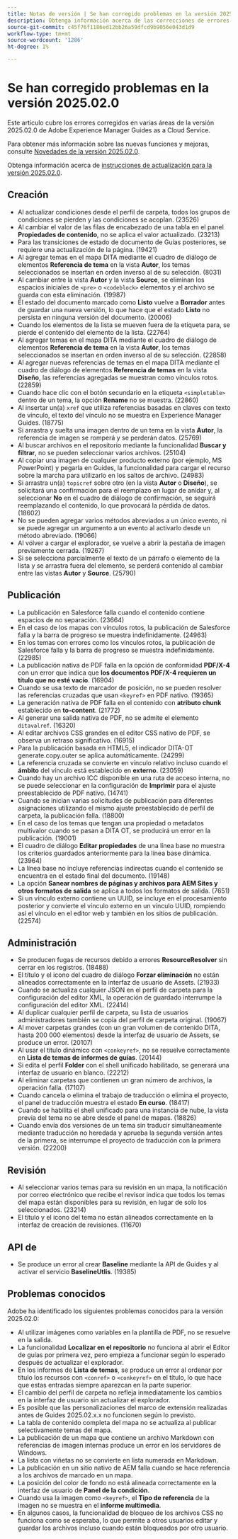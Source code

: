 ```yaml
---
title: Notas de versión | Se han corregido problemas en la versión 2025.02.0 de Adobe Experience Manager Guides
description: Obtenga información acerca de las correcciones de errores en la versión 2025.02.0 de Adobe Experience Manager Guides as a Cloud Service.
source-git-commit: c45f76f1186ed12bb26a59dfcd9b9056e043d1d9
workflow-type: tm+mt
source-wordcount: '1286'
ht-degree: 1%

---
```


# Se han corregido problemas en la versión 2025.02.0

Este artículo cubre los errores corregidos en varias áreas de la versión 2025.02.0 de Adobe Experience Manager Guides as a Cloud Service.

Para obtener más información sobre las nuevas funciones y mejoras, consulte [Novedades de la versión 2025.02.0](whats-new-2025-02-0.md).

Obtenga información acerca de [instrucciones de actualización para la versión 2025.02.0](upgrade-instructions-2025-02-0.md).


## Creación

- Al actualizar condiciones desde el perfil de carpeta, todos los grupos de condiciones se pierden y las condiciones se acoplan. (23526)
- Al cambiar el valor de las filas de encabezado de una tabla en el panel **Propiedades de contenido**, no se aplica el valor actualizado. (23213)
- Para las transiciones de estado de documento de Guías posteriores, se requiere una actualización de la página. (19421)
- Al agregar temas en el mapa DITA mediante el cuadro de diálogo de elementos **Referencia de tema** en la vista **Autor**, los temas seleccionados se insertan en orden inverso al de su selección. (8031)
- Al cambiar entre la vista **Autor** y la vista **Source**, se eliminan los espacios iniciales de `<pre>` o `<codeblock>` elementos y el archivo se guarda con esta eliminación. (19987)
- El estado del documento marcado como **Listo** vuelve a **Borrador** antes de guardar una nueva versión, lo que hace que el estado **Listo** no persista en ninguna versión del documento. (20006)
- Cuando los elementos de la lista se mueven fuera de la etiqueta para, se pierde el contenido del elemento de la lista. (22764)
- Al agregar temas en el mapa DITA mediante el cuadro de diálogo de elementos **Referencia de tema** en la vista **Autor**, los temas seleccionados se insertan en orden inverso al de su selección. (22858)
- Al agregar nuevas referencias de temas en el mapa DITA mediante el cuadro de diálogo de elementos **Referencia de temas** en la vista **Diseño**, las referencias agregadas se muestran como vínculos rotos. (22859)
- Cuando hace clic con el botón secundario en la etiqueta `<simpletable>` dentro de un tema, la opción **Rename** no se muestra. (22860)
- Al insertar un(a) `xref` que utiliza referencias basadas en claves con texto de vínculo, el texto del vínculo no se muestra en Experience Manager Guides. (18775)
- Si arrastra y suelta una imagen dentro de un tema en la vista **Autor**, la referencia de imagen se romperá y se perderán datos. (25769)
- Al buscar archivos en el repositorio mediante la funcionalidad **Buscar y filtrar**, no se pueden seleccionar varios archivos. (25104)
- Al copiar una imagen de cualquier producto externo (por ejemplo, MS PowerPoint) y pegarla en Guides, la funcionalidad para cargar el recurso sobre la marcha para utilizarlo en los saltos de archivo. (24983)
- Si arrastra un(a) `topicref` sobre otro (en la vista **Autor** o **Diseño**), se solicitará una confirmación para el reemplazo en lugar de anidar y, al seleccionar **No** en el cuadro de diálogo de confirmación, se seguirá reemplazando el contenido, lo que provocará la pérdida de datos. (18602)
- No se pueden agregar varios métodos abreviados a un único evento, ni se puede agregar un argumento a un evento al activarlo desde un método abreviado. (19066)
- Al volver a cargar el explorador, se vuelve a abrir la pestaña de imagen previamente cerrada. (19267)
- Si se selecciona parcialmente el texto de un párrafo o elemento de la lista y se arrastra fuera del elemento, se perderá contenido al cambiar entre las vistas **Autor** y **Source**. (25790)

## Publicación

- La publicación en Salesforce falla cuando el contenido contiene espacios de no separación. (23664)
- En el caso de los mapas con vínculos rotos, la publicación de Salesforce falla y la barra de progreso se muestra indefinidamente. (24963)
- En los temas con errores como los vínculos rotos, la publicación de Salesforce falla y la barra de progreso se muestra indefinidamente. (22985)
- La publicación nativa de PDF falla en la opción de conformidad **PDF/X-4** con un error que indica que **los documentos PDF/X-4 requieren un título que no esté vacío**. (16904)
- Cuando se usa texto de marcador de posición, no se pueden resolver las referencias cruzadas que usan `<keyref>` en PDF nativo. (19365)
- La generación nativa de PDF falla en el contenido con **atributo chunk** establecido en **to-content**. (21772)
- Al generar una salida nativa de PDF, no se admite el elemento `ditavalref`. (16320)
- Al editar archivos CSS grandes en el editor CSS nativo de PDF, se observa un retraso significativo. (16915)
- Para la publicación basada en HTML5, el indicador DITA-OT generate.copy.outer se aplica automáticamente. (24299)
- La referencia cruzada se convierte en vínculo relativo incluso cuando el **ámbito** del vínculo está establecido en **externo**. (23059)
- Cuando hay un archivo ICC disponible en una ruta de acceso interna, no se puede seleccionar en la configuración de **Imprimir** para el ajuste preestablecido de PDF nativo. (14741)
- Cuando se inician varias solicitudes de publicación para diferentes asignaciones utilizando el mismo ajuste preestablecido de perfil de carpeta, la publicación falla. (18800)
- En el caso de los temas que tengan una propiedad o metadatos multivalor cuando se pasan a DITA OT, se producirá un error en la publicación. (19001)
- El cuadro de diálogo **Editar propiedades** de una línea base no muestra los criterios guardados anteriormente para la línea base dinámica.  (23964)
- La línea base no incluye referencias indirectas cuando el contenido se encuentra en el estado final del documento. (19148)
- La opción **Sanear nombres de páginas y archivos para AEM Sites y otros formatos de salida** se aplica a todos los formatos de salida. (7651)
- Si un vínculo externo contiene un UUID, se incluye en el procesamiento posterior y convierte el vínculo externo en un vínculo UUID, rompiendo así el vínculo en el editor web y también en los sitios de publicación. (22574)


## Administración

- Se producen fugas de recursos debido a errores **ResourceResolver** sin cerrar en los registros. (18488)
- El título y el icono del cuadro de diálogo **Forzar eliminación** no están alineados correctamente en la interfaz de usuario de Assets. (21933)
- Cuando se actualiza cualquier JSON en el perfil de carpeta para la configuración del editor XML, la operación de guardado interrumpe la configuración del editor XML. (22414)
- Al duplicar cualquier perfil de carpeta, su lista de usuarios administradores también se copia del perfil de carpeta original. (19067)
- Al mover carpetas grandes (con un gran volumen de contenido DITA, hasta 200 000 elementos) desde la interfaz de usuario de Assets, se produce un error. (20107)
- Al usar el título dinámico con `<conkeyref>`, no se resuelve correctamente en **Lista de temas de informes de guías**. (20144)
- Si edita el perfil **Folder** con el shell unificado habilitado, se generará una interfaz de usuario en blanco. (22212)
- Al eliminar carpetas que contienen un gran número de archivos, la operación falla. (17107)
- Cuando cancela o elimina el trabajo de traducción o elimina el proyecto, el panel de traducción muestra el estado **En curso**. (18417)
- Cuando se habilita el shell unificado para una instancia de nube, la vista previa del tema no se abre desde el panel de mapas. (18826)
- Cuando envía dos versiones de un tema sin traducir simultáneamente mediante traducción no heredada y aprueba la segunda versión antes de la primera, se interrumpe el proyecto de traducción con la primera versión. (22200)


## Revisión

- Al seleccionar varios temas para su revisión en un mapa, la notificación por correo electrónico que recibe el revisor indica que todos los temas del mapa están disponibles para su revisión, en lugar de solo los seleccionados. (23214)
- El título y el icono del tema no están alineados correctamente en la interfaz de creación de revisiones. (11670)


## API de

- Se produce un error al crear **Baseline** mediante la API de Guides y al activar el servicio **BaselineUtlis**. (19385)

## Problemas conocidos

Adobe ha identificado los siguientes problemas conocidos para la versión 2025.02.0:

- Al utilizar imágenes como variables en la plantilla de PDF, no se resuelve en la salida.
- La funcionalidad **Localizar en el repositorio** no funciona al abrir el Editor de guías por primera vez, pero empieza a funcionar según lo esperado después de actualizar el explorador.
- En los informes de **Lista de temas**, se produce un error al ordenar por título los recursos con `<conref>` o `<conkeyref>` en el título, lo que hace que estas entradas siempre aparezcan en la parte superior.
- El cambio del perfil de carpeta no refleja inmediatamente los cambios en la interfaz de usuario sin actualizar el explorador.
- Es posible que las personalizaciones del marco de extensión realizadas antes de Guides 2025.02.x.x no funcionen según lo previsto.
- La tabla de contenido completa del mapa no se actualiza al publicar selectivamente temas del mapa.
- La publicación de un mapa que contiene un archivo Markdown con referencias de imagen internas produce un error en los servidores de Windows.
- La lista con viñetas no se convierte en lista numerada en Markdown.
- La publicación en un sitio nativo de AEM falla cuando se hace referencia a los archivos de marcado en un mapa.
- La posición del color de fondo no está alineada correctamente en la interfaz de usuario de **Panel de la condición**.
- Cuando usa la imagen como `<keyref>`, el **Tipo de referencia** de la imagen no se muestra en el **informe multimedia**.
- En algunos casos, la funcionalidad de bloqueo de los archivos CSS no funciona como se esperaba, lo que permite a otros usuarios editar y guardar los archivos incluso cuando están bloqueados por otro usuario.



